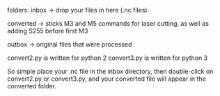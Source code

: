 folders:
inbox -> drop your files in here (.nc files)

converted -> sticks M3 and M5 commands for laser cutting, as well as adding S255 before first M3

outbox -> original files that were processed

convert2.py is written for python 2
convert3.py is written for python 3

So simple place your .nc file in the inbox directory, then double-click on convert2.py or convert3.py, and your converted file will appear in the converted folder.

